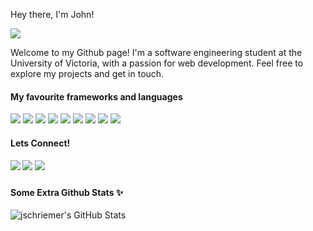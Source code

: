 Hey there, I'm John!
<p>
  <a href="https://github.com/jschriemer">
  <img src="https://readme-typing-svg.herokuapp.com/?lines=Full-stack%20web%20developer;Software%20engineering%20student;Cycling%20enthusiast;&width=480&height=35"></a>
</p>

Welcome to my Github page! I'm a software engineering student at the University of Victoria, with a passion for web development. Feel free to explore my projects and get in touch.

#### My favourite frameworks and languages
<p>
<img src="https://img.shields.io/badge/react%20-%2320232a.svg?&style=for-the-badge&logo=react&logoColor=%2361DAFB">
    <img src="https://img.shields.io/badge/typescript%20-%23007ACC.svg?&style=for-the-badge&logo=typescript&logoColor=white">
    <img src="https://img.shields.io/badge/html5%20-%23E34F26.svg?&style=for-the-badge&logo=html5&logoColor=white">
    <img src="https://img.shields.io/badge/css3%20-%231572B6.svg?&style=for-the-badge&logo=css3&logoColor=white">
    <img src="https://img.shields.io/badge/Node.js-43853D?style=for-the-badge&logo=node-dot-js&logoColor=white">
    <img src="https://img.shields.io/badge/Express.js-404D59?style=for-the-badge&logo=express&logoColor=white">
    <img src="https://img.shields.io/badge/Jest-C21325?style=for-the-badge&logo=jest&logoColor=white">
    <img src="https://img.shields.io/badge/python%20-%2314354C.svg?&style=for-the-badge&logo=python&logoColor=white">
    <img src="https://img.shields.io/badge/Figma-F24E1E?style=for-the-badge&logo=figma&logoColor=white" />
</p>

#### Lets Connect!
<h5>
  <a style="text-decoration: none;" href="https://www.linkedin.com/in/john-schriemer-7955181a1/"
	target="_blank">
    <img src="https://img.shields.io/badge/LinkedIn-0077B5?style=for-the-badge&logo=linkedin&logoColor=white" />
    </a>
    <a style="text-decoration: none;" href="https://jschriemer.medium.com/"
	target="_blank">
    <img src="https://img.shields.io/badge/Medium-12100E?style=for-the-badge&logo=medium&logoColor=white" />
    </a>
    <a style="text-decoration: none;" href="mailto:jschriem@gmail.com"
	target="_blank">
    <img src="https://img.shields.io/badge/Gmail-D14836?style=for-the-badge&logo=gmail&logoColor=white" />
    </a>
</h5>

#### Some Extra Github Stats ✨
  <img align="left" alt="jschriemer's GitHub Stats" src="https://github-readme-stats.vercel.app/api?username=jschriemer&show_icons=true&hide_border=true&count_private=true&hide=contribs,)" />
